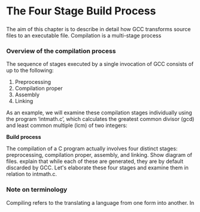 # The Four Stage Build Process

###

The aim of this chapter is to describe in detail how GCC transforms source files to an executable file. Compilation is a multi-stage process&#x20;

### Overview of the compilation process

The sequence of stages executed by a single invocation of GCC consists of up to the following:

1. Preprocessing&#x20;
2. Compilation proper
3. Assembly
4. Linking

As an example, we will examine these compilation stages individually using the program ‘intmath.c’, which calculates the greatest common divisor (gcd) and least common multiple (lcm) of two integers:



**Build process**

The compilation of a C program actually involves four distinct stages: preprocessing, compilation proper, assembly, and linking. Show diagram of files. explain that while each of these are generated, they are by default discarded by GCC. Let's elaborate these four stages and examine them in relation to intmath.c.&#x20;

### Note on terminology

Compiling refers to the translating a language from one form into another. In&#x20;

<figure><img src="../.gitbook/assets/Group 81.png" alt=""><figcaption></figcaption></figure>
